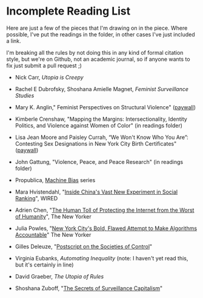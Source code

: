 # Incomplete Reading List

Here are just a few of the pieces that I'm drawing on in the piece. Where possible, I've put the readings in the folder, in other cases I've just included a link.

I'm breaking all the rules by not doing this in any kind of formal citation style, but we're on Github, not an academic journal, so if anyone wants to fix just submit a pull request ;)



- Nick Carr, *Utopia is Creepy*

- Rachel E Dubrofsky, Shoshana Amielle Magnet, *Feminist Surveillance Studies*

- Mary K. Anglin," Feminist Perspectives on Structural Violence" ([paywall](http://www.tandfonline.com/doi/abs/10.1080/1070289X.1998.9962613?journalCode=gide20))

- Kimberle Crenshaw, "Mapping the Margins: Intersectionality, Identity Politics, and Violence against Women of Color" (in readings folder)

-  Lisa Jean Moore and Paisley Currah, “We Won't Know Who You Are”: Contesting Sex Designations in New York City Birth Certificates" ([paywall](http://onlinelibrary.wiley.com/wol1/doi/10.1111/j.1527-2001.2009.01048.x/full))

- John Gattung, "Violence, Peace, and Peace Research" (in readings folder)

- Propublica, [Machine Bias](https://www.propublica.org/article/machine-bias-risk-assessments-in-criminal-sentencing) series

- Mara Hvistendahl, "[Inside China's Vast New Experiment in Social Ranking](https://www.wired.com/story/age-of-social-credit/)", WIRED

- Adrien Chen, "[The Human Toll of Protecting the Internet from the Worst of Humanity](https://www.newyorker.com/tech/elements/the-human-toll-of-protecting-the-internet-from-the-worst-of-humanity)", The New Yorker

- Julia Powles, "[New York City's Bold, Flawed Attempt to Make Algorithms Accountable](https://www.newyorker.com/tech/elements/new-york-citys-bold-flawed-attempt-to-make-algorithms-accountable)" The New Yorker

- Gilles Deleuze, "[Postscript on the Societies of Control](https://cidadeinseguranca.files.wordpress.com/2012/02/deleuze_control.pdf)"

- Virginia Eubanks, *Automating Inequality* (note: I haven't yet read this, but it's certainly in line)

- David Graeber, *The Utopia of Rules*

- Shoshana Zuboff, "[The Secrets of Surveillance Capitalism](http://www.faz.net/aktuell/feuilleton/debatten/the-digital-debate/shoshana-zuboff-secrets-of-surveillance-capitalism-14103616.html)"

  ​